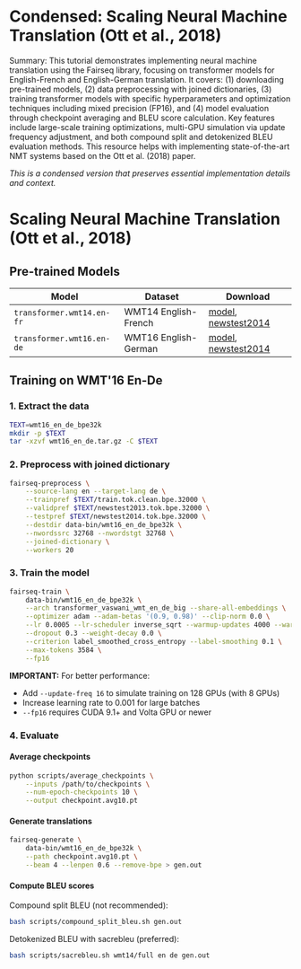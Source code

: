 # Condensed: Scaling Neural Machine Translation (Ott et al., 2018)

Summary: This tutorial demonstrates implementing neural machine translation using the Fairseq library, focusing on transformer models for English-French and English-German translation. It covers: (1) downloading pre-trained models, (2) data preprocessing with joined dictionaries, (3) training transformer models with specific hyperparameters and optimization techniques including mixed precision (FP16), and (4) model evaluation through checkpoint averaging and BLEU score calculation. Key features include large-scale training optimizations, multi-GPU simulation via update frequency adjustment, and both compound split and detokenized BLEU evaluation methods. This resource helps with implementing state-of-the-art NMT systems based on the Ott et al. (2018) paper.

*This is a condensed version that preserves essential implementation details and context.*

# Scaling Neural Machine Translation (Ott et al., 2018)

## Pre-trained Models

| Model | Dataset | Download |
|---|---|---|
| `transformer.wmt14.en-fr` | WMT14 English-French | [model](https://dl.fbaipublicfiles.com/fairseq/models/wmt14.en-fr.joined-dict.transformer.tar.bz2), [newstest2014](https://dl.fbaipublicfiles.com/fairseq/data/wmt14.en-fr.joined-dict.newstest2014.tar.bz2) |
| `transformer.wmt16.en-de` | WMT16 English-German | [model](https://dl.fbaipublicfiles.com/fairseq/models/wmt16.en-de.joined-dict.transformer.tar.bz2), [newstest2014](https://dl.fbaipublicfiles.com/fairseq/data/wmt16.en-de.joined-dict.newstest2014.tar.bz2) |

## Training on WMT'16 En-De

### 1. Extract the data
```bash
TEXT=wmt16_en_de_bpe32k
mkdir -p $TEXT
tar -xzvf wmt16_en_de.tar.gz -C $TEXT
```

### 2. Preprocess with joined dictionary
```bash
fairseq-preprocess \
    --source-lang en --target-lang de \
    --trainpref $TEXT/train.tok.clean.bpe.32000 \
    --validpref $TEXT/newstest2013.tok.bpe.32000 \
    --testpref $TEXT/newstest2014.tok.bpe.32000 \
    --destdir data-bin/wmt16_en_de_bpe32k \
    --nwordssrc 32768 --nwordstgt 32768 \
    --joined-dictionary \
    --workers 20
```

### 3. Train the model
```bash
fairseq-train \
    data-bin/wmt16_en_de_bpe32k \
    --arch transformer_vaswani_wmt_en_de_big --share-all-embeddings \
    --optimizer adam --adam-betas '(0.9, 0.98)' --clip-norm 0.0 \
    --lr 0.0005 --lr-scheduler inverse_sqrt --warmup-updates 4000 --warmup-init-lr 1e-07 \
    --dropout 0.3 --weight-decay 0.0 \
    --criterion label_smoothed_cross_entropy --label-smoothing 0.1 \
    --max-tokens 3584 \
    --fp16
```

**IMPORTANT:** For better performance:
- Add `--update-freq 16` to simulate training on 128 GPUs (with 8 GPUs)
- Increase learning rate to 0.001 for large batches
- `--fp16` requires CUDA 9.1+ and Volta GPU or newer

### 4. Evaluate

#### Average checkpoints
```bash
python scripts/average_checkpoints \
    --inputs /path/to/checkpoints \
    --num-epoch-checkpoints 10 \
    --output checkpoint.avg10.pt
```

#### Generate translations
```bash
fairseq-generate \
    data-bin/wmt16_en_de_bpe32k \
    --path checkpoint.avg10.pt \
    --beam 4 --lenpen 0.6 --remove-bpe > gen.out
```

#### Compute BLEU scores
Compound split BLEU (not recommended):
```bash
bash scripts/compound_split_bleu.sh gen.out
```

Detokenized BLEU with sacrebleu (preferred):
```bash
bash scripts/sacrebleu.sh wmt14/full en de gen.out
```